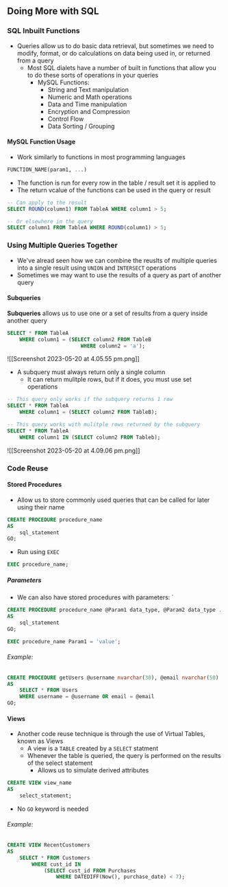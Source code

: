 ## Doing More with SQL

### SQL Inbuilt Functions
- Queries allow us to do basic data retrieval, but sometimes we need to modify, format, or do calculations on data being used in, or returned from a query
	- Most SQL dialets have a number of built in functions that allow you to do these sorts of operations in your queries
		- MySQL Functions:
			- String and Text manipulation
			- Numeric and Math operations
			- Data and Time manipulation
			- Encryption and Compression
			- Control Flow
			- Data Sorting / Grouping

#### MySQL Function Usage
- Work similarly to functions in most programming languages

```sql
FUNCTION_NAME(param1, ...)
```

- The function is run for every row in the table / result set it is applied to
- The return vcalue of the functions can be used in the query or result

```sql
-- Can apply to the result
SELECT ROUND(column1) FROM TableA WHERE column1 > 5;

-- Or elsewhere in the query
SELECT column1 FROM TableA WHERE ROUND(column1) > 5;
```

### Using Multiple Queries Together
- We've alread seen how we can combine the reuslts of multiple queries into a single result using `UNION` and `INTERSECT` operations
- Sometimes we may want to use the results of a query as part of another query

#### Subqueries
**Subqueries** allows us to use one or a set of results from a query inside another query

```sql
SELECT * FROM TableA
	WHERE column1 = (SELECT column2 FROM TableB
						WHERE column2 = 'a');
```

![[Screenshot 2023-05-20 at 4.05.55 pm.png]]

- A subquery must always return only a single column
	- It can return mulitple rows, but if it does, you must use set operations

```sql
-- This query only works if the subquery returns 1 row
SELECT * FROM TableA
	WHERE column1 = (SELECT column2 FROM TableB);

-- This query works with mulitple rows returned by the subquery
SELECT * FROM TableA
	WHERE column1 IN (SELECT column2 FROM Tableb);
```


![[Screenshot 2023-05-20 at 4.09.06 pm.png]]

### Code Reuse

#### Stored Procedures
- Allow us to store commonly used queries that can be called for later using their name

```sql
CREATE PROCEDURE procedure_name
AS
	sql_statement
GO;
```

- Run using `EXEC`

```sql
EXEC procedure_name;
```

##### Parameters
- We can also have stored procedures with parameters:
`
```sql
CREATE PROCEDURE procedure_name @Param1 data_type, @Param2 data_type ...
AS
	sql_statement
GO;
```

```sql
EXEC procedure_name Param1 = 'value';
```

###### Example:

```sql
CREATE PROCEDURE getUsers @username nvarchar(30), @email nvarchar(50)
AS
	SELECT * FROM Users
	WHERE username = @username OR email = @email
GO;
```

#### Views
- Another code reuse technique is through the use of Virtual Tables, known as Views
	- A view is a `TABLE` created by a `SELECT` statment
	- Whenever the table is queried, the query is performed on the results of the select statement
		- Allows us to simulate derived attributes

```sql
CREATE VIEW view_name
AS
	select_statement;
```

- No `GO` keyword is needed

###### Example:

```sql
CREATE VIEW RecentCustomers
AS
	SELECT * FROM Customers
		WHERE cust_id IN
			(SELECT cust_id FROM Purchases
				WHERE DATEDIFF(Now(), purchase_date) < 7);
```